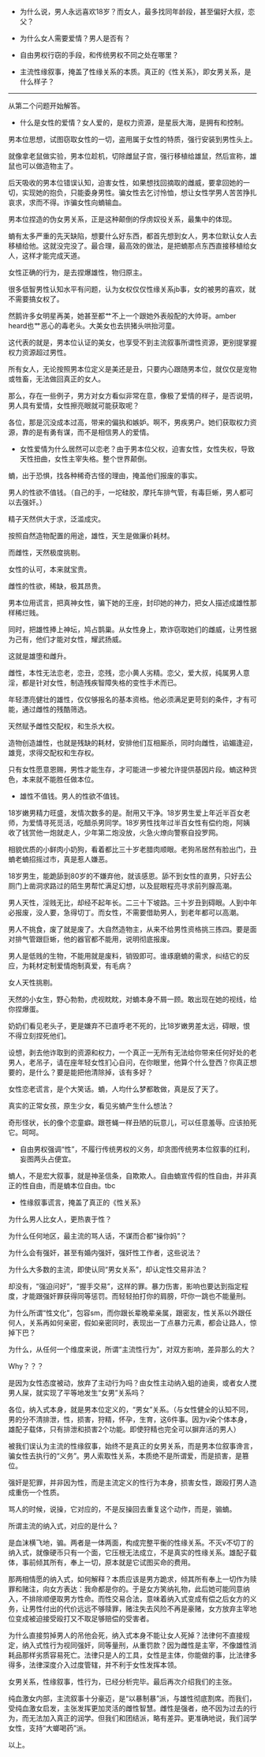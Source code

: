 - 为什么说，男人永远喜欢18岁？而女人，最多找同年龄段，甚至偏好大叔，恋父？

- 为什么女人需要爱情？男人是否有？

- 自由男权行窃的手段，和传统男权不同之处在哪里？

- 主流性缘叙事，掩盖了性缘关系的本质。真正的《性关系》，即女男关系，是什么样子？

---------

从第二个问题开始解答。

- 什么是女性的爱情？女人爱的，是权力资源，是星辰大海，是拥有和控制。

男本位思想，试图窃取女性的一切，盗用属于女性的特质，强行安装到男性头上。

就像拿老鼠做实验，男本位趁机，切除雌鼠子宫，强行移植给雄鼠，然后宣称，雄鼠也可以做造物主了。

后天吸收的男本位错误认知，迫害女性，如果想找回摘取的雌威，要拿回她的一切，实现她的抱负，只能委身男性。骗女性去乞讨怜恤，想让女性学男人苦苦挣扎哀求，求而不得。诈骗女性向蝻输血。

男本位捏造的伪女男关系，正是这种颠倒的俘虏奴役关系，最集中的体现。

蝻有太多严重的先天缺陷，想要什么好东西，都首先想到女人，男本位默认女人去移植给他。这就没完没了。最合理，最高效的做法，是把蝻那点东西直接移植给女人，这样才能完成天道。

女性正确的行为，是去捏爆雄性，物归原主。

很多低智男性认知水平有问题，认为女权仅仅性缘关系jb事，女的被男的喜欢，就不需要搞女权了。

然鹅许多女明星再美，她甚至都艹不上一个跟她外表般配的大帅哥。amber heard也艹恶心的毒老头。大美女也去拱猪头哄抬河童。

这代表的就是，男本位认证的美女，也享受不到主流叙事所谓性资源，更别提掌握权力资源超过男性。

所有女人，无论按照男本位定义是美还是丑，只要内心跟随男本位，就仅仅是宠物或牲畜，无法做回真正的女人。

那么，存在一些例子，男方对女方看似非常在意，像极了爱情的样子，是否说明，男人具有爱情，女性擦亮眼就可能获取呢？

各位，那是沉没成本过高，带来的偏执和嫉妒。啊不，男疾男户。她们获取权力资源，靠的是有勇有谋，而不是相信男人的爱情。

- 女性爱情为什么居然可以恋老？由于男本位父权，迫害女性，女性失权，导致天性扭曲，女性主宰失格。整个世界颠倒。

蝻，出于恐惧，找各种稀奇古怪的理由，掩盖他们报废的事实。

男人的性欲不值钱。（自己的手，一坨硅胶，摩托车排气管，有毒巨蜥，男人都可以去强奸。）

精子天然供大于求，泛滥成灾。

按照自然造物配置的用途，雄性，天生是做廉价耗材。

而雌性，天然极度挑剔。

女性的认可，本来就宝贵。

雌性的性欲，稀缺，极其昂贵。

男本位用谎言，把真神女性，骗下她的王座，封印她的神力，把女人描述成雄性那样稀烂贱。

同时，把雄性捧上神坛，鸠占鹊巢。从女性身上，欺诈窃取她们的雌威，让男性据为己有，他们才能对女性，耀武扬威。

这就是雄堕和雌升。

雌性，本性无法恋老，恋丑，恋残，恋小黄人劣精。恋父，爱大叔，纯属男人意淫，都是针对女性，制造残疾智障失格的变性手术而已。

年轻漂亮健壮的雄性，仅仅够报名的基本资格。他必须满足更苛刻的条件，才有可能，通过雌性的残酷筛选。

天然赋予雌性交配权，和生杀大权。

造物创造雄性，也就是残缺的耗材，安排他们互相厮杀，同时向雌性，谄媚逢迎，雄竞，求得交配权和生存权。

只有女性愿意恩赐，男性才能生存，才可能进一步被允许提供基因片段。蝻这种货色，本来就不能胜任做本位。

- 雄性不值钱。男人的性欲不值钱。

18岁嫩男精力旺盛，发情次数多的是。耐用又干净。18岁男生爱上年近半百女老师，为爱情寻死觅活，吃醋杀男同学。18岁男性找年过半百女性有偿约炮，阿姨收了钱赏他一炮就走人，少年第二炮没放，火急火燎向警察自投罗网。

相貌优质的小鲜肉小奶狗，看着都比三十岁老腊肉顺眼。老狗吊居然有脸出门，丑蝻老蝻招摇过市，真是惹人嫌恶。

18岁男生，能跪舔到80岁的不嫌弃他，就该感恩。舔不到女性的直男，只好去公厕门上凿洞求路过的陌生男帮忙满足幻想，以及屁眼程亮寻求前列腺高潮。

男人天性，淫贱无比，却经不起年长。二三十下坡路。三十岁丑到碍眼。人到中年必报废，没人要，急得切丁。而女性，不需要借助男人，到老年都可以高潮。

男人不挑食，废了就是废了。大自然造物主，从来不给男性资格挑三拣四。要是面对排气管跟巨蜥，他的器官都不能用，说明彻底报废。

男人是低贱的生物，不能用就是废料，销毁即可。谁琢磨蝻的需求，纠结它的反应，为耗材定制爱情炮制真爱，有毛病？

女人天性挑剔。

天然的小女生，野心勃勃，虎视眈眈，对蝻本身不屑一顾。敢出现在她的视线，给你捏爆蛋。

奶奶们看见老头子，更是嫌弃不已直呼老不死的，比18岁嫩男差太远，碍眼，恨不得立刻捏死他们。

设想，剥去他诈取到的资源和权力，一个真正一无所有无法给你带来任何好处的老男人，老吊子，请在座年轻女性扪心自问，在你眼里，他算个什么登西？你真正想要的，是什么？要是能把他清除掉，该有多好？

女性恋老谎言，是个大笑话。蝻，人均什么梦都敢做，真是反了天了。

真实的正常女孩，原生少女，看见劣蝻产生什么想法？

奇形怪状，长的像个恋童癖。跟苍蝇一样丑陋的玩意儿，可以任意羞辱。应该拍死它。呵呵。

- 自由男权强调“性”，不履行传统男权的义务，却贪图传统男本位叙事的红利，妄图两头占便宜。

蝻人，不是宏大叙事，就是神圣信条，自欺欺人。自由蝻宣传假的性自由，并非真正的性自由，而是蝻本位自由。tbc

- 性缘叙事谎言，掩盖了真正的《性关系》

为什么男人比女人，更热衷于性？

为什么任何地区，最主流的骂人话，不谋而合都“操你妈”？

为什么会有强奸，甚至有婚内强奸，强奸性工作者，这些说法？

为什么大多数的主流，即使认同“男女关系”，却认定性交易非法？

却没有，“强迫问好”，“握手交易”，这样的罪。暴力伤害，影响也要达到指定程度，才能跟强奸罪获得同等惩罚。而轻轻拍打你的肩膀，吓你一跳也不能量刑。

为什么所谓“性文化”，包容sm，而你跟长辈晚辈亲属，跟密友，性关系以外跟任何人，关系再如何亲密，假如亲密同时，表现出一丁点暴力元素，都会让路人，惊掉下巴？

为什么，从任何一个维度来说，所谓“主流性行为”，对双方影响，差异那么的大？

Why？？？

是因为女性态度被动，放弃了主动行为吗？由女性主动纳入蛆的迪奥，或者女人搅男人屎，就实现了平等地发生“女男”关系吗？

各位，纳入式本身，就是男本位定义的，“男女”关系。（与女性健全的认知不同，男的分不清排泄，性，损害，狩精，怀孕，生育，这6件事。因为v染个体本身，雄配子载体，只有排泄和损害2个功能。即使狩精也完全可以摒弃活的男人）

被我们误认为主流的性缘叙事，始终不是真正的女男关系，而是男本位叙事谗言，骗女性去执行的“义务”。男人索取性关系，本质绝不是所谓爱，而是损害，是篡位。

强奸是犯罪，并非因为性，而是主流定义的性行为本身，损害女性，跟殴打男人造成重伤一个性质。

骂人的时候，说操，它对应的，不是反操回去重复这个动作，而是，骟蝻。

所谓主流的纳入式，对应的是什么？

是血沫横飞地，骟。两者是一体两面，构成完整平衡的性缘关系。不灭v不切丁的纳入式，就像硬币只有一个面，它压根无法成立，不是真实的性缘关系。雄配子载体，事前倾其所有，奉上一切，原本就是它试图买命的费用。

那两相情愿的纳入式，如何解释？本质应该是男方跪求，倾其所有奉上一切作为赎罪和赌注，向女方表达：我命都是你的。于是女方笑纳礼物，此后她可能同意纳入，不排除顺便取男方性命。而性交易合法，意味着纳入式变成有偿之后女方的义务，让男性付出的代价远远不够赎罪，赌注失去风险不再是豪赌，女方放弃主宰地位变成被迫接受殴打又不取足够赔偿的受害者。

为什么直接剪掉男人的吊他会死，纳入式本身不能让女人死掉？法律何不直接规定，纳入式性行为视同强奸，同等量刑，从重罚款？因为雌性是主宰，不像雄性消耗品那样劣质容易死亡。法律只是人的工具，女性是主体，你能做的事，比法律多得多，法律深度介入过度管辖，并不利于女性发挥本领。

女男关系，性缘叙事，性行为，已经分析完毕。最后再次介绍我们的主张。

纯血激女内部，主流叙事十分豪迈，是“以暴制暴”派，与雄性彻底割席。而我们，受纯血激女启发，主张发挥更加灵活的雌性智慧。雌性是强者，绝不因为过去的行为，而无法加入真正的润学。但我们和团结派，略有差异。更准确地说，我们润学女性，支持“大螂喝药”派。

以上。
